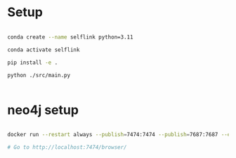 # Setup 

```` bash

conda create --name selflink python=3.11

conda activate selflink

pip install -e .

python ./src/main.py
 
````

# neo4j setup 


```` bash

docker run --restart always --publish=7474:7474 --publish=7687:7687 --env NEO4J_AUTH=none --volume=E:\selflink-db:/data neo4j:5.12.0

# Go to http://localhost:7474/browser/

````